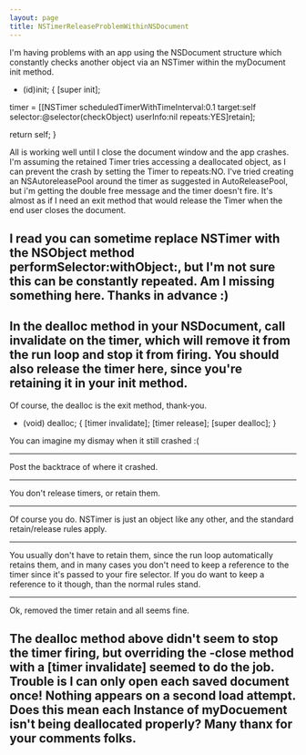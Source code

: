 ```yaml
---
layout: page
title: NSTimerReleaseProblemWithinNSDocument
---
```



I'm having problems with an app using the NSDocument structure which constantly checks another object via an NSTimer within the myDocument init method.

    

- (id)init;
{
[super init];

timer = [[NSTimer scheduledTimerWithTimeInterval:0.1 
target:self selector:@selector(checkObject) userInfo:nil repeats:YES]retain];

return self;
}



All is working well until I close the document window and the app crashes.  I'm assuming the retained Timer tries accessing a deallocated object, 
as I can prevent the crash by setting the Timer to repeats:NO.
I've tried creating an NSAutoreleasePool around the timer as suggested in AutoReleasePool, but i'm getting the double free message and the timer doesn't fire.
It's almost as if I need an exit method that would release the Timer when the end user closes the document.

I read you can sometime replace NSTimer with the NSObject method performSelector:withObject:, but I'm not sure this can be constantly repeated.
Am I missing something here. Thanks in advance :)
----
In the dealloc method in your NSDocument, call     invalidate on the timer, which will remove it from the run loop and stop it from firing. You should also release the timer here, since you're retaining it in your init method.
----
Of course, the dealloc is the exit method, thank-you.  
    
- (void) dealloc;
{
[timer invalidate];
[timer release];
[super dealloc];
}

You can imagine my dismay when it still crashed :(

----
Post the backtrace of where it crashed.

----
You don't release timers, or retain them.

----
Of course you do. NSTimer is just an object like any other, and the standard retain/release rules apply.

----
You usually don't have to retain them, since the run loop automatically retains them, and in many cases you don't need to keep a reference to the timer since it's passed to your fire selector. If you do want to keep a reference to it though, than the normal rules stand.

----
Ok, removed the timer retain and all seems fine.

The dealloc method above didn't seem to stop the timer firing, but overriding the -close method with a [timer invalidate] seemed to do the job.  Trouble is I can only open each saved document once!  Nothing appears on a second load attempt.
Does this mean each Instance of myDocuement isn't being deallocated properly? Many thanx for your comments folks.
----

